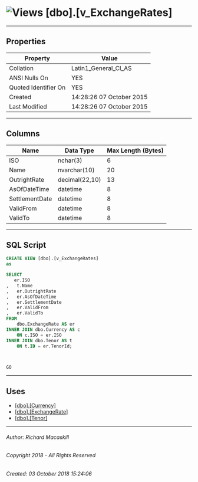 #### 



# ![Views](../../../Images/View32.png) [dbo].[v_ExchangeRates]

---

## <a name="#properties"></a>Properties

| Property | Value |
|---|---|
| Collation | Latin1_General_CI_AS |
| ANSI Nulls On | YES |
| Quoted Identifier On | YES |
| Created | 14:28:26 07 October 2015 |
| Last Modified | 14:28:26 07 October 2015 |


---

## <a name="#columns"></a>Columns

| Name | Data Type | Max Length (Bytes) |
|---|---|---|
| ISO | nchar(3) | 6 |
| Name | nvarchar(10) | 20 |
| OutrightRate | decimal(22,10) | 13 |
| AsOfDateTime | datetime | 8 |
| SettlementDate | datetime | 8 |
| ValidFrom | datetime | 8 |
| ValidTo | datetime | 8 |


---

## <a name="#sqlscript"></a>SQL Script

```sql
CREATE VIEW [dbo].[v_ExchangeRates]
as

SELECT
   er.ISO
,   t.Name
,   er.OutrightRate
,   er.AsOfDateTime
,   er.SettlementDate
,   er.ValidFrom
,   er.ValidTo
FROM
    dbo.ExchangeRate AS er
INNER JOIN dbo.Currency AS c
    ON c.ISO = er.ISO
INNER JOIN dbo.Tenor AS t
    ON t.ID = er.TenorId;


	
GO

```


---

## <a name="#uses"></a>Uses

* [[dbo].[Currency]](../Tables/Currency.md)
* [[dbo].[ExchangeRate]](../Tables/ExchangeRate.md)
* [[dbo].[Tenor]](../Tables/Tenor.md)


---

###### Author:  Richard Macaskill

###### Copyright 2018 - All Rights Reserved

###### Created: 03 October 2018 15:24:06

